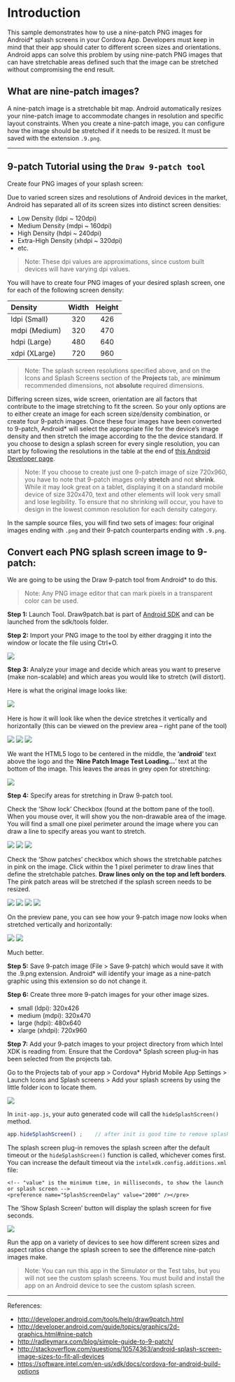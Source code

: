 Introduction
============

This sample demonstrates how to use a nine-patch PNG images for Android\*
splash screens in your Cordova App. Developers must keep in mind that their
app should cater to different screen sizes and orientations. Android apps can
solve this problem by using nine-patch PNG images that can have stretchable
areas defined such that the image can be stretched without compromising the
end result.

What are nine-patch images?
---------------------------

A nine-patch image is a stretchable bit map. Android automatically resizes
your nine-patch image to accommodate changes in resolution and specific layout
constraints. When you create a nine-patch image, you can configure how the
image should be stretched if it needs to be resized. It must be saved with the
extension `.9.png`.

* * *

9-patch Tutorial using the `Draw 9-patch tool`
----------------------------------------------

Create four PNG images of your splash screen:

Due to varied screen sizes and resolutions of Android devices in the market,
Android has separated all of its screen sizes into distinct screen densities:

* Low Density (ldpi ~ 120dpi)
* Medium Density (mdpi ~ 160dpi)
* High Density (hdpi ~ 240dpi)
* Extra-High Density (xhdpi ~ 320dpi) 
* etc.

> Note: These dpi values are approximations, since custom built devices
> will have varying dpi values.

You will have to create four PNG images of your desired splash screen, one for
each of the following screen density:

|    Density    | Width | Height |
|:------------- |:-----:|:------:|
| ldpi (Small)  |  320  |  426   |
| mdpi (Medium) |  320  |  470   |
| hdpi (Large)  |  480  |  640   |
| xdpi (XLarge) |  720  |  960   |

> Note: The splash screen resolutions specified above, and on the Icons and
> Splash Screens section of the **Projects** tab, are **minimum** recommended
> dimensions, not **absolute** required dimensions.

Differing screen sizes, wide screen, orientation are all factors that
contribute to the image stretching to fit the screen. So your only options are
to either create an image for each screen size/density combination, or create
four 9-patch images. Once these four images have been converted to 9-patch,
Android* will select the appropriate file for the device’s image density and
then stretch the image according to the the device standard. If you choose to
design a splash screen for every single resolution, you can start by following
the resolutions in the table at the end of [this Android Developer page][1].

[1]: http://developer.android.com/guide/practices/screens_support.html#testing

> Note: If you choose to create just one 9-patch image of size 720x960, you
> have to note that 9-patch images only **stretch** and not **shrink**. While
> it may look great on a tablet, displaying it on a standard mobile device of
> size 320x470, text and other elements will look very small and lose
> legibility. To ensure that no shrinking will occur, you have to design in
> the lowest common resolution for each density category.

In the sample source files, you will find two sets of images: four original
images ending with `.png` and their 9-patch counterparts ending with `.9.png`.

Convert each PNG splash screen image to 9-patch:
------------------------------------------------

We are going to be using the Draw 9-patch tool from Android* to do this.

> Note: Any PNG image editor that can mark pixels in a transparent color can
> be used.

**Step 1:** Launch Tool. Draw9patch.bat is part of
  [Android SDK](https://developer.android.com/sdk/index.html) and can be
  launched from the sdk/tools folder.

**Step 2:** Import your PNG image to the tool by either dragging it into the
  window or locate the file using Ctrl+O.

![](1.png)

**Step 3:** Analyze your image and decide which areas you want to preserve
  (make non-scalable) and which areas you would like to stretch (will distort).

Here is what the original image looks like:

![](2.png)   

Here is how it will look like when the device stretches it vertically and
horizontally (this can be viewed on the preview area – right pane of the tool)

![](3.png)
![](4.png)
![](5.png)


We want the HTML5 logo to be centered in the middle, the ‘**android**’ text
above the logo and the ‘**Nine Patch Image Test Loading…**’ text at the bottom
of the image. This leaves the areas in grey open for stretching:

![](6.png)

**Step 4:** Specify areas for stretching in Draw 9-patch tool.

Check the ‘Show lock’ Checkbox (found at the bottom pane of the tool). When
you mouse over, it will show you the non-drawable area of the image. You will
find a small one pixel perimeter around the image where you can draw a line to
specify areas you want to stretch.

![](7.png)
![](8.png)
![](9.png)

Check the ‘Show patches’ checkbox which shows the stretchable patches in pink
on the image. Click within the 1 pixel perimeter to draw lines that define the
stretchable patches. **Draw lines only on the top and left borders**. The pink
patch areas will be stretched if the splash screen needs to be resized.

![](10.png)
![](11.png)
![](12.png)
![](13.png)

On the preview pane, you can see how your 9-patch image now looks when
stretched vertically and horizontally:

![](14.png)
![](15.png)

Much better.

**Step 5:** Save 9-patch image (File > Save 9-patch) which would save it with
  the .9.png extension. Android* will identify your image as a nine-patch
  graphic using this extension so do not change it.

**Step 6:** Create three more 9-patch images for your other image sizes.

* small (ldpi): 320x426
* medium (mdpi): 320x470
* large (hdpi): 480x640
* xlarge (xhdpi): 720x960

**Step 7:** Add your 9-patch images to your project directory from which Intel
  XDK is reading from. Ensure that the Cordova* Splash screen plug-in has been
  selected from the projects tab.

Go to the Projects tab of your app > Cordova* Hybrid Mobile App Settings >
Launch Icons and Splash screens > Add your splash screens by using the little
folder icon to locate them.

![](16.png)

In `init-app.js`, your auto generated code will call the `hideSplashScreen()`
method.

~~~~JavaScript
app.hideSplashScreen() ;    // after init is good time to remove splash screen
~~~~

The splash screen plug-in removes the splash screen after the default timeout
or the `hideSplashScreen()` function is called, whichever comes first. You
can increase the default timeout via the `intelxdk.config.additions.xml` file:

	<!-- "value" is the minimum time, in milliseconds, to show the launch or splash screen -->
	<preference name="SplashScreenDelay" value="2000" /></pre>

The ‘Show Splash Screen’ button will display the splash screen for five seconds.

![](17.png)

Run the app on a variety of devices to see how different screen sizes and
aspect ratios change the splash screen to see the difference nine-patch images
make.

> Note: You can run this app in the Simulator or the Test tabs, but you will
> not see the custom splash screens. You must build and install the app on an
> Android device to see the custom splash screen.

* * *

References:

* <http://developer.android.com/tools/help/draw9patch.html>
* <http://developer.android.com/guide/topics/graphics/2d-graphics.html#nine-patch>
* <http://radleymarx.com/blog/simple-guide-to-9-patch/>
* <http://stackoverflow.com/questions/10574363/android-splash-screen-image-sizes-to-fit-all-devices>
* <https://software.intel.com/en-us/xdk/docs/cordova-for-android-build-options>
